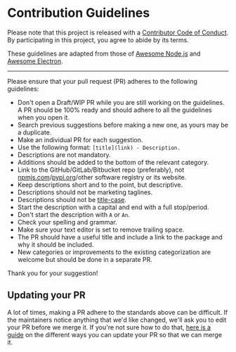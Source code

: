 # Contribution Guidelines

Please note that this project is released with a [Contributor Code of Conduct](code-of-conduct.md). By participating in this project, you agree to abide by its terms.

These guidelines are adapted from those of [Awesome Node.js](https://github.com/sindresorhus/awesome-nodejs) and [Awesome Electron](https://github.com/sindresorhus/awesome-electron).

---

Please ensure that your pull request (PR) adheres to the following guidelines:

- Don't open a Draft/WIP PR while you are still working on the guidelines. A PR should be 100% ready and should adhere to all the guidelines when you open it.
- Search previous suggestions before making a new one, as yours may be a duplicate.
- Make an individual PR for each suggestion.
- Use the following format: `[title](link) - Description.`
- Descriptions are not mandatory.
- Additions should be added to the bottom of the relevant category.
- Link to the GitHub/GitLab/Bitbucket repo (preferably), not [npmjs.com](https://www.npmjs.com/)/[pypi.org](https://pypi.org/)/other software registry or its website.
- Keep descriptions short and to the point, but descriptive.
- Descriptions should not be marketing taglines.
- Descriptions should not be [title-case](https://en.wikipedia.org/wiki/Title_case).
- Start the description with a capital and end with a full stop/period.
- Don't start the description with `A` or `An`.
- Check your spelling and grammar.
- Make sure your text editor is set to remove trailing space.
- The PR should have a useful title and include a link to the package and why it should be included.
- New categories or improvements to the existing categorization are welcome but should be done in a separate PR.

Thank you for your suggestion!

## Updating your PR

A lot of times, making a PR adhere to the standards above can be difficult. If the maintainers notice anything that we'd like changed, we'll ask you to edit your PR before we merge it. If you're not sure how to do that, [here is a guide](https://github.com/RichardLitt/knowledge/blob/master/github/amending-a-commit-guide.md) on the different ways you can update your PR so that we can merge it.
